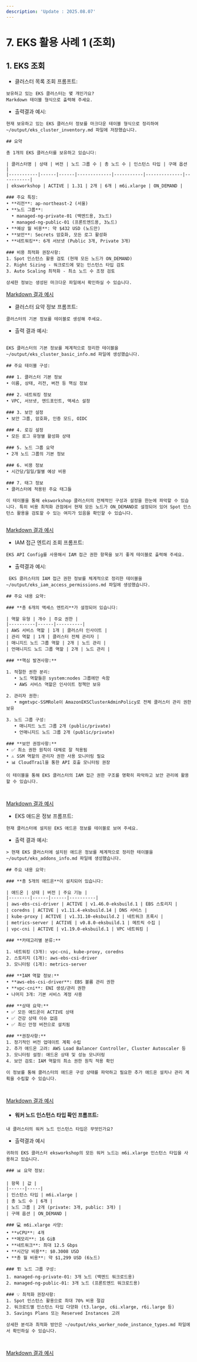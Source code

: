 ```yaml
---
description: 'Update : 2025.08.07'
---
```


# 7. EKS 활용 사례 1 (조회)

## 1. EKS 조회

* 클러스터 목록 조회 프롬프트:

```
보유하고 있는 EKS 클러스터는 몇 개인가요?
Markdown 테이블 형식으로 출력해 주세요.
```

* 출력결과 예시:

```
현재 보유하고 있는 EKS 클러스터 정보를 마크다운 테이블 형식으로 정리하여 ~/output/eks_cluster_inventory.md 파일에 저장했습니다.

## 요약

총 1개의 EKS 클러스터를 보유하고 있습니다:

| 클러스터명 | 상태 | 버전 | 노드 그룹 수 | 총 노드 수 | 인스턴스 타입 | 구매 옵션 |
|-----------|------|------|-------------|-----------|--------------|-----------|
| eksworkshop | ACTIVE | 1.31 | 2개 | 6개 | m6i.xlarge | ON_DEMAND |

### 주요 특징:
• **리전**: ap-northeast-2 (서울)
• **노드 그룹**: 
  • managed-ng-private-01 (백엔드용, 3노드)
  • managed-ng-public-01 (프론트엔드용, 3노드)
• **예상 월 비용**: 약 $432 USD (노드만)
• **보안**: Secrets 암호화, 모든 로그 활성화
• **네트워킹**: 6개 서브넷 (Public 3개, Private 3개)

### 비용 최적화 권장사항:
1. Spot 인스턴스 활용 검토 (현재 모든 노드가 ON_DEMAND)
2. Right Sizing - 워크로드에 맞는 인스턴스 타입 검토
3. Auto Scaling 최적화 - 최소 노드 수 조정 검토

상세한 정보는 생성된 마크다운 파일에서 확인하실 수 있습니다.
```

[Markdown 결과 예시](https://whchoi98.notion.site/eks_cluster_inventory-24704ef7e60e8086b312ceea8d603785?source=copy_link)



* 클러스터 요약 정보 프롬프트:

```
클러스터의 기본 정보를 테이블로 생성해 주세요.
```

* 출력 결과 예시:

```

EKS 클러스터의 기본 정보를 체계적으로 정리한 테이블을 ~/output/eks_cluster_basic_info.md 파일에 생성했습니다.

## 주요 테이블 구성:

### 1. 클러스터 기본 정보
• 이름, 상태, 리전, 버전 등 핵심 정보

### 2. 네트워킹 정보 
• VPC, 서브넷, 엔드포인트, 액세스 설정

### 3. 보안 설정
• 보안 그룹, 암호화, 인증 모드, OIDC

### 4. 로깅 설정
• 모든 로그 유형별 활성화 상태

### 5. 노드 그룹 요약
• 2개 노드 그룹의 기본 정보

### 6. 비용 정보
• 시간당/일일/월별 예상 비용

### 7. 태그 정보
• 클러스터에 적용된 주요 태그들

이 테이블을 통해 eksworkshop 클러스터의 전체적인 구성과 설정을 한눈에 파악할 수 있습니다. 특히 비용 최적화 관점에서 현재 모든 노드가 ON_DEMAND로 설정되어 있어 Spot 인스턴스 활용을 검토할 수 있는 여지가 있음을 확인할 수 있습니다.
 

```

[Markdown 결과 예시](https://www.notion.so/whchoi98/eks_cluster_basic_info-24704ef7e60e80d5a92dedb0a9437b0b?source=copy_link)



* &#x20;IAM 접근 엔트리 조회 프롬프트:

```
EKS API Config를 사용해서 IAM 접근 권한 항목을 보기 좋게 테이블로 출력해 주세요.
```

* 출력결과 예시:

```
 EKS 클러스터의 IAM 접근 권한 정보를 체계적으로 정리한 테이블을 ~/output/eks_iam_access_permissions.md 파일에 생성했습니다.

## 주요 내용 요약:

### **총 6개의 액세스 엔트리**가 설정되어 있습니다:

| 역할 유형 | 개수 | 주요 권한 |
|----------|------|----------|
| AWS 서비스 역할 | 1개 | 클러스터 인사이트 |
| 관리 역할 | 1개 | 클러스터 전체 관리자 |
| 매니지드 노드 그룹 역할 | 2개 | 노드 관리 |
| 언매니지드 노드 그룹 역할 | 2개 | 노드 관리 |

### **핵심 발견사항:**

1. 적절한 권한 분리: 
   • 노드 역할들은 system:nodes 그룹에만 속함
   • AWS 서비스 역할은 인사이트 정책만 보유

2. 관리자 권한: 
   • mgmtvpc-SSMRole이 AmazonEKSClusterAdminPolicy로 전체 클러스터 관리 권한 보유

3. 노드 그룹 구성:
   • 매니지드 노드 그룹 2개 (public/private)
   • 언매니지드 노드 그룹 2개 (public/private)

### **보안 권장사항:**
• ✅ 최소 권한 원칙이 대체로 잘 적용됨
• ⚠️ SSM 역할의 관리자 권한 사용 모니터링 필요
• 📊 CloudTrail을 통한 API 호출 모니터링 권장

이 테이블을 통해 EKS 클러스터의 IAM 접근 권한 구조를 명확히 파악하고 보안 관리에 활용할 수 있습니다.

 
```

[Markdown 결과 예시](https://www.notion.so/whchoi98/eks_iam_access_permissions-24704ef7e60e80358c33f9dc45f2f54f?source=copy_link)



* EKS 애드온 정보 프롬프트:

```
현재 클러스터에 설치된 EKS 애드온 정보를 테이블로 보여 주세요.
```

* 출력 결과 예시:

```
> 현재 EKS 클러스터에 설치된 애드온 정보를 체계적으로 정리한 테이블을 ~/output/eks_addons_info.md 파일에 생성했습니다.

## 주요 내용 요약:

### **총 5개의 애드온**이 설치되어 있습니다:

| 애드온 | 상태 | 버전 | 주요 기능 |
|--------|------|------|----------|
| aws-ebs-csi-driver | ACTIVE | v1.46.0-eksbuild.1 | EBS 스토리지 |
| coredns | ACTIVE | v1.11.4-eksbuild.14 | DNS 서비스 |
| kube-proxy | ACTIVE | v1.31.10-eksbuild.2 | 네트워크 프록시 |
| metrics-server | ACTIVE | v0.8.0-eksbuild.1 | 메트릭 수집 |
| vpc-cni | ACTIVE | v1.19.0-eksbuild.1 | VPC 네트워킹 |

### **카테고리별 분류:**

1. 네트워킹 (3개): vpc-cni, kube-proxy, coredns
2. 스토리지 (1개): aws-ebs-csi-driver  
3. 모니터링 (1개): metrics-server

### **IAM 역할 정보:**
• **aws-ebs-csi-driver**: EBS 볼륨 관리 권한
• **vpc-cni**: ENI 생성/관리 권한
• 나머지 3개: 기본 서비스 계정 사용

### **상태 요약:**
• ✅ 모든 애드온이 ACTIVE 상태
• ✅ 건강 상태 이슈 없음
• ✅ 최신 안정 버전으로 설치됨

### **권장사항:**
1. 정기적인 버전 업데이트 계획 수립
2. 추가 애드온 고려: AWS Load Balancer Controller, Cluster Autoscaler 등
3. 모니터링 설정: 애드온 상태 및 성능 모니터링
4. 보안 검토: IAM 역할의 최소 권한 원칙 적용 확인

이 정보를 통해 클러스터의 애드온 구성 상태를 파악하고 필요한 추가 애드온 설치나 관리 계획을 수립할 수 있습니다.                                                     
                                                                                  
  
```

[Markdown 결과 예시](https://www.notion.so/whchoi98/eks_addons_info-24704ef7e60e80e6b915ca3259e78e0d?source=copy_link)



* #### 워커 노드 인스턴스 타입 확인 프롬프트:

```
내 클러스터의 워커 노드 인스턴스 타입은 무엇인가요?
```

* 출력결과 예시

```
귀하의 EKS 클러스터 eksworkshop의 모든 워커 노드는 m6i.xlarge 인스턴스 타입을 사용하고 있습니다.

### 📊 요약 정보:

| 항목 | 값 |
|------|-----|
| 인스턴스 타입 | m6i.xlarge |
| 총 노드 수 | 6개 |
| 노드 그룹 | 2개 (private: 3개, public: 3개) |
| 구매 옵션 | ON_DEMAND |

### 💻 m6i.xlarge 사양:
• **vCPU**: 4개
• **메모리**: 16 GiB  
• **네트워크**: 최대 12.5 Gbps
• **시간당 비용**: $0.3008 USD
• **총 월 비용**: 약 $1,299 USD (6노드)

### 🏗️ 노드 그룹 구성:
1. managed-ng-private-01: 3개 노드 (백엔드 워크로드용)
2. managed-ng-public-01: 3개 노드 (프론트엔드 워크로드용)

### 💡 최적화 권장사항:
1. Spot 인스턴스 활용으로 최대 70% 비용 절감
2. 워크로드별 인스턴스 타입 다양화 (t3.large, c6i.xlarge, r6i.large 등)
3. Savings Plans 또는 Reserved Instances 고려

상세한 분석과 최적화 방안은 ~/output/eks_worker_node_instance_types.md 파일에서 확인하실 수 있습니다.
                                                                                  
                                      
```

[Markdown 결과 예시](https://www.notion.so/whchoi98/eks_worker_node_instance_types-24804ef7e60e800ab009d57660fc1917?source=copy_link)
